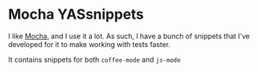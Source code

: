 # Mocha YASsnippets

I like [Mocha][1], and I use it a lot. As such, I have a bunch of
snippets that I've developed for it to make working with tests faster.

It contains snippets for both `coffee-mode` and `js-mode`


[1]: http://visionmedia.github.io/mocha/
